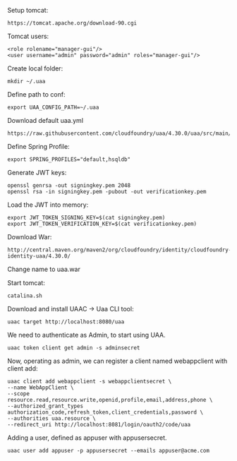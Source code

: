 Setup tomcat:
```
https://tomcat.apache.org/download-90.cgi
```

Tomcat users:
```
<role rolename="manager-gui"/>
<user username="admin" password="admin" roles="manager-gui"/>
```

Create local folder:
```
mkdir ~/.uaa
```

Define path to conf:
```
export UAA_CONFIG_PATH=~/.uaa
```

Download default uaa.yml
```
https://raw.githubusercontent.com/cloudfoundry/uaa/4.30.0/uaa/src/main/resources/required_configuration.yml
```

Define Spring Profile:
```
export SPRING_PROFILES="default,hsqldb"
```

Generate JWT keys:
```
openssl genrsa -out signingkey.pem 2048
openssl rsa -in signingkey.pem -pubout -out verificationkey.pem
```

Load the JWT into memory:
```
export JWT_TOKEN_SIGNING_KEY=$(cat signingkey.pem)
export JWT_TOKEN_VERIFICATION_KEY=$(cat verificationkey.pem)
```

Download War:
```
http://central.maven.org/maven2/org/cloudfoundry/identity/cloudfoundry-identity-uaa/4.30.0/
```

Change name to uaa.war

Start tomcat:
```
catalina.sh
```
Download and install UAAC -> Uaa CLI tool:

```
uaac target http://localhost:8080/uaa
```

We need to authenticate as Admin, to start using UAA.

```
uaac token client get admin -s adminsecret
```


Now, operating as admin, we can register a client named webappclient with client add:

```
uaac client add webappclient -s webappclientsecret \ 
--name WebAppClient \ 
--scope resource.read,resource.write,openid,profile,email,address,phone \ 
--authorized_grant_types authorization_code,refresh_token,client_credentials,password \ 
--authorities uaa.resource \ 
--redirect_uri http://localhost:8081/login/oauth2/code/uaa
```

Adding a user, defined as appuser with appusersecret.
```
uaac user add appuser -p appusersecret --emails appuser@acme.com

```



